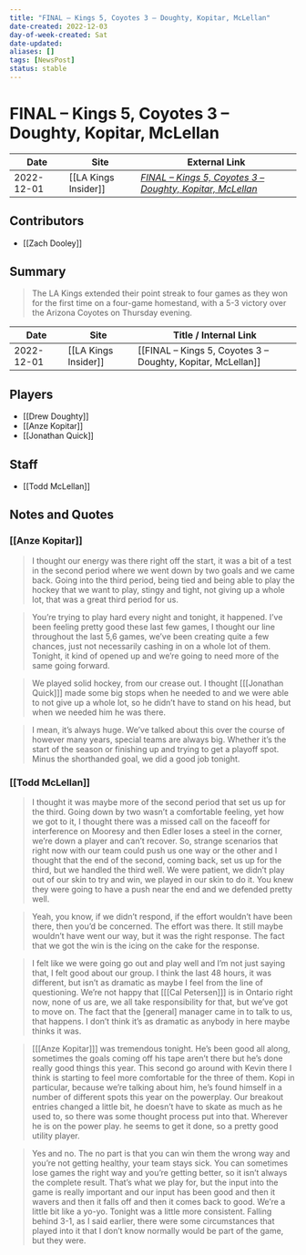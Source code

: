 ```yaml
---
title: "FINAL – Kings 5, Coyotes 3 – Doughty, Kopitar, McLellan"
date-created: 2022-12-03
day-of-week-created: Sat
date-updated: 
aliases: []
tags: [NewsPost]
status: stable
---
```


# FINAL – Kings 5, Coyotes 3 – Doughty, Kopitar, McLellan

| Date       | Site                 | External Link                                                                                                                                        |
| ---------- | -------------------- | ---------------------------------------------------------------------------------------------------------------------------------------------------- |
| 2022-12-01 | [[LA Kings Insider]] | [*FINAL – Kings 5, Coyotes 3 – Doughty, Kopitar, McLellan*](https://lakingsinsider.com/2022/12/01/final-kings-5-coyotes-3-doughty-kopitar-mclellan/) |

## Contributors
- [[Zach Dooley]]

## Summary
> The LA Kings extended their point streak to four games as they won for the first time on a four-game homestand, with a 5-3 victory over the Arizona Coyotes on Thursday evening.

| Date       | Site                 | Title / Internal Link                                       |
| ---------- | -------------------- | ----------------------------------------------------------- |
| 2022-12-01 | [[LA Kings Insider]] | [[FINAL – Kings 5, Coyotes 3 – Doughty, Kopitar, McLellan]] |

## Players
- [[Drew Doughty]]
- [[Anze Kopitar]]
- [[Jonathan Quick]]

## Staff
- [[Todd McLellan]]

## Notes and Quotes
### [[Anze Kopitar]]
> I thought our energy was there right off the start, it was a bit of a test in the second period where we went down by two goals and we came back. Going into the third period, being tied and being able to play the hockey that we want to play, stingy and tight, not giving up a whole lot, that was a great third period for us.

> You’re trying to play hard every night and tonight, it happened. I’ve been feeling pretty good these last few games, I thought our line throughout the last 5,6 games, we’ve been creating quite a few chances, just not necessarily cashing in on a whole lot of them. Tonight, it kind of opened up and we’re going to need more of the same going forward.

> We played solid hockey, from our crease out. I thought \[[[Jonathan Quick]]] made some big stops when he needed to and we were able to not give up a whole lot, so he didn’t have to stand on his head, but when we needed him he was there.

> I mean, it’s always huge. We’ve talked about this over the course of however many years, special teams are always big. Whether it’s the start of the season or finishing up and trying to get a playoff spot. Minus the shorthanded goal, we did a good job tonight.

### [[Todd McLellan]]
> I thought it was maybe more of the second period that set us up for the third. Going down by two wasn’t a comfortable feeling, yet how we got to it, I thought there was a missed call on the faceoff for interference on Mooresy and then Edler loses a steel in the corner, we’re down a player and can’t recover. So, strange scenarios that right now with our team could push us one way or the other and I thought that the end of the second, coming back, set us up for the third, but we handled the third well. We were patient, we didn’t play out of our skin to try and win, we played in our skin to do it. You knew they were going to have a push near the end and we defended pretty well.

> Yeah, you know, if we didn’t respond, if the effort wouldn’t have been there, then you’d be concerned. The effort was there. It still maybe wouldn’t have went our way, but it was the right response. The fact that we got the win is the icing on the cake for the response.

> I felt like we were going go out and play well and I’m not just saying that, I felt good about our group. I think the last 48 hours, it was different, but isn’t as dramatic as maybe I feel from the line of questioning. We’re not happy that \[[[Cal Petersen]]] is in Ontario right now, none of us are, we all take responsibility for that, but we’ve got to move on. The fact that the \[general] manager came in to talk to us, that happens. I don’t think it’s as dramatic as anybody in here maybe thinks it was.

> \[[[Anze Kopitar]]] was tremendous tonight. He’s been good all along, sometimes the goals coming off his tape aren’t there but he’s done really good things this year. This second go around with Kevin there I think is starting to feel more comfortable for the three of them. Kopi in particular, because we’re talking about him, he’s found himself in a number of different spots this year on the powerplay. Our breakout entries changed a little bit, he doesn’t have to skate as much as he used to, so there was some thought process put into that. Wherever he is on the power play. he seems to get it done, so a pretty good utility player.

> Yes and no. The no part is that you can win them the wrong way and you’re not getting healthy, your team stays sick. You can sometimes lose games the right way and you’re getting better, so it isn’t always the complete result. That’s what we play for, but the input into the game is really important and our input has been good and then it wavers and then it falls off and then it comes back to good. We’re a little bit like a yo-yo. Tonight was a little more consistent. Falling behind 3-1, as I said earlier, there were some circumstances that played into it that I don’t know normally would be part of the game, but they were.



